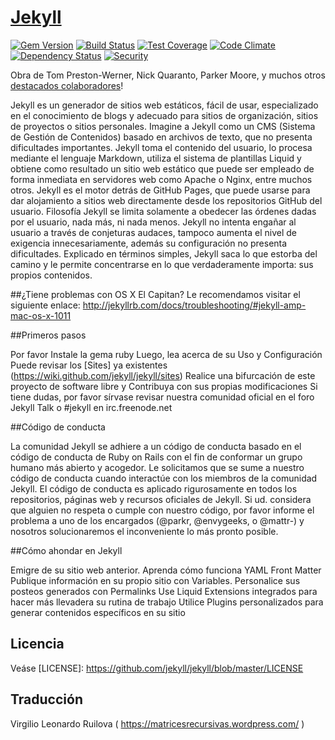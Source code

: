 # [Jekyll](http://jekyllrb.com/)

[![Gem Version](https://img.shields.io/gem/v/jekyll.svg)][ruby-gems]
[![Build Status](https://travis-ci.org/jekyll/jekyll.svg?branch=master)][travis]
[![Test Coverage](https://codeclimate.com/github/jekyll/jekyll/badges/coverage.svg)][coverage]
[![Code Climate](https://codeclimate.com/github/jekyll/jekyll/badges/gpa.svg)][codeclimate]
[![Dependency Status](https://gemnasium.com/jekyll/jekyll.svg)][gemnasium]
[![Security](https://hakiri.io/github/jekyll/jekyll/master.svg)][hakiri]

[ruby-gems]: https://rubygems.org/gems/jekyll
[gemnasium]: https://gemnasium.com/jekyll/jekyll
[codeclimate]: https://codeclimate.com/github/jekyll/jekyll
[coverage]: https://codeclimate.com/github/jekyll/jekyll/coverage
[hakiri]: https://hakiri.io/github/jekyll/jekyll/master
[travis]: https://travis-ci.org/jekyll/jekyll

Obra de Tom Preston-Werner, Nick Quaranto, Parker Moore, y muchos otros [destacados colaboradores](https://github.com/jekyll/jekyll/graphs/contributors)!

Jekyll es un generador de sitios web estáticos, fácil de usar, especializado en el conocimiento de blogs y adecuado para sitios de organización, sitios de proyectos o sitios personales. Imagine a Jekyll como un CMS (Sistema de Gestión de Contenidos) basado en archivos de texto, que no presenta dificultades importantes. Jekyll toma el contenido del usuario, lo procesa mediante el lenguaje Markdown, utiliza el sistema de plantillas Liquid y obtiene como resultado un sitio web estático que puede ser empleado de forma inmediata en servidores web como Apache o Nginx, entre muchos otros. Jekyll es el motor detrás de GitHub Pages, que puede usarse para dar alojamiento a sitios web directamente desde los repositorios GitHub del usuario. 
Filosofía 
Jekyll se limita solamente a obedecer las órdenes dadas por el usuario, nada más, ni nada menos. Jekyll no intenta engañar al usuario a través de conjeturas audaces, tampoco aumenta el nivel de exigencia innecesariamente, además su configuración no presenta dificultades. Explicado en términos simples, Jekyll saca lo que estorba del camino y le permite concentrarse en lo que verdaderamente importa: sus propios contenidos. 

##¿Tiene problemas con OS X El Capitan? 
Le recomendamos visitar el siguiente enlace: http://jekyllrb.com/docs/troubleshooting/#jekyll-amp-mac-os-x-1011 

##Primeros pasos 

Por favor Instale la gema ruby
Luego, lea acerca de su Uso y Configuración
Puede revisar los [Sites] ya existentes (https://wiki.github.com/jekyll/jekyll/sites)
Realice una bifurcación de este proyecto de software libre y Contribuya con sus propias modificaciones
Si tiene dudas, por favor sírvase revisar nuestra comunidad oficial en el foro Jekyll Talk o #jekyll en irc.freenode.net 

##Código de conducta 

La comunidad Jekyll se adhiere a un código de conducta basado en el código de conducta de Ruby on Rails con el fin de conformar un grupo humano más abierto y acogedor. 
Le solicitamos que se sume a nuestro código de conducta cuando interactúe con los miembros de la comunidad Jekyll. El código de conducta es aplicado rigurosamente en todos los repositorios, páginas web y recursos oficiales de Jekyll. Si ud. considera que alguien no respeta o cumple con nuestro código, por favor informe el problema a uno de los encargados (@parkr, @envygeeks, o @mattr-)  y nosotros solucionaremos el inconveniente lo más pronto posible. 

##Cómo ahondar en Jekyll 

Emigre de su sitio web anterior.
Aprenda cómo funciona YAML Front Matter 
Publique información en su propio sitio con Variables.
Personalice sus posteos generados con Permalinks 
Use Liquid Extensions integrados para hacer más llevadera su rutina de trabajo
Utilice Plugins personalizados para generar contenidos específicos en su sitio 

## Licencia 
Veáse [LICENSE]: https://github.com/jekyll/jekyll/blob/master/LICENSE

## Traducción

Virgilio Leonardo Ruilova ( https://matricesrecursivas.wordpress.com/ )
